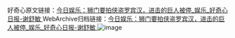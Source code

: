 好奇心原文链接：[今日娱乐：狮门要拍侠盗罗宾汉，进击的巨人被停_娱乐_好奇心日报-谢舒敏 ](https://www.qdaily.com/articles/10566.html)
WebArchive归档链接：[今日娱乐：狮门要拍侠盗罗宾汉，进击的巨人被停_娱乐_好奇心日报-谢舒敏 ](http://web.archive.org/web/20190623160755/https://www.qdaily.com/articles/10566.html)
![image](http://ww3.sinaimg.cn/large/007d5XDply1g3w1w6u01oj30u046cqv5)